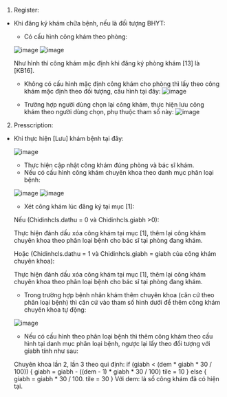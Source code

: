 1.	Register:
-	Khi đăng ký khám chữa bệnh, nếu là đối tượng BHYT:
	+ Có cấu hình công khám theo phòng:
 	
 	![image](https://github.com/user-attachments/assets/6bcc94b8-79f3-4f6c-8866-27544e7ad773)
	![image](https://github.com/user-attachments/assets/35e49c42-b5cc-49eb-8810-6d77109ed9f1)

 	Như hình thì công khám mặc định khi đăng ký phòng khám [13] là [KB16].
 
	+ Không có cấu hình mặc định công khám cho phòng thì  lấy theo công khám mặc định theo đối tượng, cấu hình tại đây:
	![image](https://github.com/user-attachments/assets/a473fb69-a900-402e-9a2c-47c0c52e448e)

	+ Trường hợp người dùng chọn lại công khám, thực hiện lưu công khám theo người dùng chọn, phụ thuộc tham số này:
	![image](https://github.com/user-attachments/assets/db55af9c-b909-4cb1-a80d-71982127ccf7)

 2.	Presscription:
- 	Khi thực hiện [Lưu] khám bệnh tại đây:
  
   	![image](https://github.com/user-attachments/assets/46304085-6a2d-4e49-8d62-11ff85f3c9e1)
	+ Thực hiện cập nhật công khám đúng phòng và bác sĩ khám.
	+ Nếu có cấu hình công khám chuyên khoa theo danh mục phân loại bệnh:

 	![image](https://github.com/user-attachments/assets/96d550a4-8398-4b9b-ab33-f0e64d78da2f)
	![image](https://github.com/user-attachments/assets/43b12132-61bc-484b-a6fa-321034a04fe5)

 	+ Xét công khám lúc đăng ký tại mục [1]:

	Nếu (Chidinhcls.dathu = 0 và Chidinhcls.giabh >0):

	Thực hiện đánh dấu xóa công khám tại mục [1], thêm lại công khám chuyên khoa theo phân loại bệnh cho bác sĩ tại phòng đang khám.

	Hoặc (Chidinhcls.dathu = 1 và Chidinhcls.giabh = giabh của công khám chuyên khoa):

	Thực hiện đánh dấu xóa công khám tại mục [1], thêm lại công khám chuyên khoa theo phân loại bệnh cho bác sĩ tại phòng đang khám.

  	+ Trong trường hợp bệnh nhân khám thêm chuyên khoa (căn cứ theo phân loại bệnh) thì căn cứ vào tham số hình dưới để thêm công khám chuyên khoa tự động:

	![image](https://github.com/user-attachments/assets/95e9672f-e040-4984-a4ee-ac87b69d5cec)
 
	+ Nếu có cấu hình theo phân loại bệnh thì thêm công khám theo cấu hình tại danh mục phân loại bệnh, ngược lại lấy theo đối tượng với giabh tính như sau:
	
 	Chuyên khoa lần 2, lần 3 theo qui định:
	if (giabh < (dem * giabh * 30 / 100))
    	{
		giabh = giabh - ((dem - 1) * giabh * 30 / 100)
       		tile  = 10
	}
	else
	{
       		giabh = giabh * 30 / 100.
       		tile  = 30
	}
		Với dem: là số công khám đã có hiện tại.

